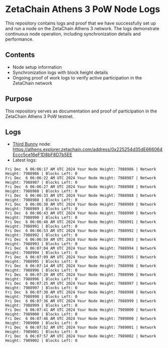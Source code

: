 # ZetaChain Athens 3 PoW Node Logs
This repository contains logs and proof that we have successfully set up and run a node on the ZetaChain Athens 3 network. The logs demonstrate continuous node operation, including synchronization details and performance.

## Contents
- Node setup information
- Synchronization logs with block height details
- Ongoing proof of work logs to verify active participation in the ZetaChain network

## Purpose
This repository serves as documentation and proof of participation in the ZetaChain Athens 3 PoW testnet.

## Logs

- [Third Bunny](https://thirdbunny.xyz/) node: https://athens.explorer.zetachain.com/address/0x225254d35dE666064Eccc5ce16eF1D8bF8D7b5EE
- Latest logs:
```
Fri Dec  6 06:06:17 AM UTC 2024 Your Node Height: 7988986 | Network Height: 7988986 | Blocks Left: 0
Fri Dec  6 06:06:22 AM UTC 2024 Your Node Height: 7988987 | Network Height: 7988987 | Blocks Left: 0
Fri Dec  6 06:06:27 AM UTC 2024 Your Node Height: 7988988 | Network Height: 7988988 | Blocks Left: 0
Fri Dec  6 06:06:33 AM UTC 2024 Your Node Height: 7988988 | Network Height: 7988988 | Blocks Left: 0
Fri Dec  6 06:06:38 AM UTC 2024 Your Node Height: 7988989 | Network Height: 7988989 | Blocks Left: 0
Fri Dec  6 06:06:43 AM UTC 2024 Your Node Height: 7988990 | Network Height: 7988990 | Blocks Left: 0
Fri Dec  6 06:06:48 AM UTC 2024 Your Node Height: 7988991 | Network Height: 7988991 | Blocks Left: 0
Fri Dec  6 06:06:53 AM UTC 2024 Your Node Height: 7988992 | Network Height: 7988992 | Blocks Left: 0
Fri Dec  6 06:06:59 AM UTC 2024 Your Node Height: 7988993 | Network Height: 7988993 | Blocks Left: 0
Fri Dec  6 06:07:04 AM UTC 2024 Your Node Height: 7988994 | Network Height: 7988994 | Blocks Left: 0
Fri Dec  6 06:07:09 AM UTC 2024 Your Node Height: 7988995 | Network Height: 7988995 | Blocks Left: 0
Fri Dec  6 06:07:14 AM UTC 2024 Your Node Height: 7988996 | Network Height: 7988996 | Blocks Left: 0
Fri Dec  6 06:07:20 AM UTC 2024 Your Node Height: 7988996 | Network Height: 7988996 | Blocks Left: 0
Fri Dec  6 06:07:25 AM UTC 2024 Your Node Height: 7988997 | Network Height: 7988997 | Blocks Left: 0
Fri Dec  6 06:07:30 AM UTC 2024 Your Node Height: 7988998 | Network Height: 7988998 | Blocks Left: 0
Fri Dec  6 06:07:36 AM UTC 2024 Your Node Height: 7988999 | Network Height: 7988999 | Blocks Left: 0
Fri Dec  6 06:07:41 AM UTC 2024 Your Node Height: 7989000 | Network Height: 7989000 | Blocks Left: 0
Fri Dec  6 06:07:46 AM UTC 2024 Your Node Height: 7989000 | Network Height: 7989000 | Blocks Left: 0
Fri Dec  6 06:07:52 AM UTC 2024 Your Node Height: 7989001 | Network Height: 7989001 | Blocks Left: 0
Fri Dec  6 06:07:57 AM UTC 2024 Your Node Height: 7989002 | Network Height: 7989002 | Blocks Left: 0
```
